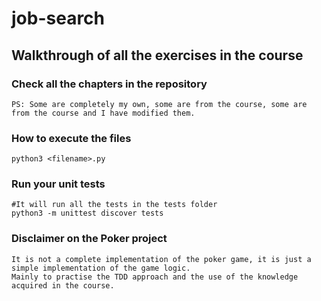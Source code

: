 # job-search

## Walkthrough of all the exercises in the course
### Check all the chapters in the repository
```
PS: Some are completely my own, some are from the course, some are from the course and I have modified them.
```
### How to execute the files
```
python3 <filename>.py
```

### Run your unit tests

```
#It will run all the tests in the tests folder
python3 -m unittest discover tests
```
### Disclaimer on the Poker project
```
It is not a complete implementation of the poker game, it is just a simple implementation of the game logic.
Mainly to practise the TDD approach and the use of the knowledge acquired in the course.
```
